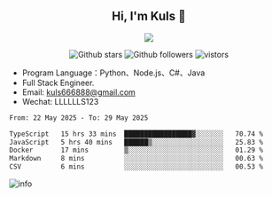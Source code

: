 <h2 align="center"> Hi, I'm Kuls 👋 </h2>
<p align="center">
    <p align="center">
        <img src=" https://avatars.githubusercontent.com/u/42165104?s=460&u=5c7fbf0bce7d4b38a15a44676e6f64b529e47598&v=4"/>
    </p>
    <p align="center">
      <img src="https://img.shields.io/github/stars/hellokuls?style=social" alt="Github stars" />
      <img src="https://img.shields.io/github/followers/hellokuls?style=social" alt="Github followers" />
      <img src="https://visitor-badge.glitch.me/badge?page_id=hellokuls.readme" alt="vistors" />
    </p>
</p>

- Program Language：Python、Node.js、C#、Java
- Full Stack Engineer.
- Email: kuls666888@gmail.com
- Wechat: LLLLLLS123

<!--START_SECTION:waka-->

```txt
From: 22 May 2025 - To: 29 May 2025

TypeScript   15 hrs 33 mins  █████████████████▓░░░░░░░   70.74 %
JavaScript   5 hrs 40 mins   ██████▒░░░░░░░░░░░░░░░░░░   25.83 %
Docker       17 mins         ▒░░░░░░░░░░░░░░░░░░░░░░░░   01.29 %
Markdown     8 mins          ░░░░░░░░░░░░░░░░░░░░░░░░░   00.63 %
CSV          6 mins          ░░░░░░░░░░░░░░░░░░░░░░░░░   00.53 %
```

<!--END_SECTION:waka-->

![info](https://github-readme-stats.vercel.app/api?username=hellokuls&show_icons=true&count_private=true&hide=prs&theme=default_repocard)


